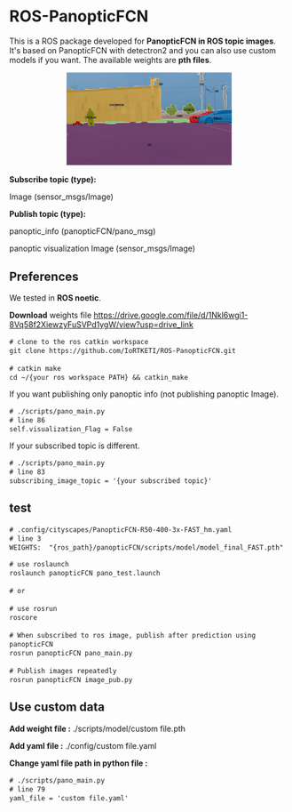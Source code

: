 # ROS-PanopticFCN

This is a ROS package developed for **PanopticFCN in ROS topic images**. It's based on PanopticFCN with detectron2 and you can also use custom models if you want. The available weights are **pth files**.


<div align="center">
    <a href="./">
        <img src="./scripts/test_result/1image_rect_color18_leftImg8bit.jpg" width="59%"/>
    </a>
</div>


**Subscribe topic (type):**

Image (sensor_msgs/Image)

**Publish topic (type):**

panoptic_info (panopticFCN/pano_msg)

panoptic visualization Image (sensor_msgs/Image)


## Preferences
We tested in
**ROS noetic**.

**Download** weights file
https://drive.google.com/file/d/1Nkl6wgi1-8Vq58f2XiewzyFuSVPd1ygW/view?usp=drive_link


``` shell
# clone to the ros catkin workspace
git clone https://github.com/IoRTKETI/ROS-PanopticFCN.git

# catkin make
cd ~/{your ros workspace PATH} && catkin_make

```


If you want publishing only panoptic info (not publishing panoptic Image).
``` shell
# ./scripts/pano_main.py
# line 86
self.visualization_Flag = False
```

If your subscribed topic is different.
``` shell
# ./scripts/pano_main.py
# line 83
subscribing_image_topic = '{your subscribed topic}'
```




## test
``` shell
# .config/cityscapes/PanopticFCN-R50-400-3x-FAST_hm.yaml
# line 3
WEIGHTS:  "{ros_path}/panopticFCN/scripts/model/model_final_FAST.pth"
```
``` shell
# use roslaunch
roslaunch panopticFCN pano_test.launch

# or

# use rosrun
roscore

# When subscribed to ros image, publish after prediction using panopticFCN
rosrun panopticFCN pano_main.py

# Publish images repeatedly
rosrun panopticFCN image_pub.py
```



## Use custom data

**Add weight file :** ./scripts/model/custom file.pth

**Add yaml file :** ./config/custom file.yaml

**Change yaml file path in python file :**
``` shell
# ./scripts/pano_main.py
# line 79
yaml_file = 'custom file.yaml'
```
